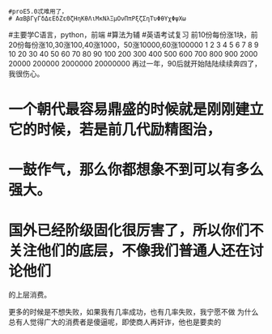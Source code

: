     #proE5.0忒难用了，
    # ΑαΒβΓγΓδΔεΕδΖεΘζΗηΚθΛιΜκΝλΞμΟνΠπΡξζΣηΤυΦθΥχΦψΧω
#主要学C语言，python，前端
#算法为辅
#英语考试复习
前10份每份涨1块，前20份每份涨10,30涨100,40涨1000，50涨10000,60涨100000
1 2 3 4 5 6 7 8 9 10
20 30 40 50 60 70 80 90 100
200 300 400 500 600 700 800 900
2000
20000
200000
2000000
20000000
再过一年，90后就开始陆陆续续奔四了，我很伤心。
# 一个朝代最容易鼎盛的时候就是刚刚建立它的时候，若是前几代励精图治，
# 一鼓作气，那么你都想象不到可以有多么强大。
# 国外已经阶级固化很厉害了，所以你们不关注他们的底层，不像我们普通人还在讨论他们
的上层消费。

更多的时候是不想失败，如果我有几率成功，也有几率失败，我宁愿不做
为什么总有人觉得广大的消费者是傻逼呢，即使商人再奸诈，他也是要卖的